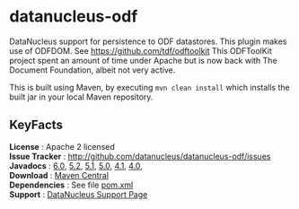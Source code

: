 datanucleus-odf
===============

DataNucleus support for persistence to ODF datastores. This plugin makes use of ODFDOM.
See https://github.com/tdf/odftoolkit
This ODFToolKit project spent an amount of time under Apache but is now back with The Document Foundation, albeit not very active.

This is built using Maven, by executing `mvn clean install` which installs the built jar in your local Maven repository.


KeyFacts
--------
__License__ : Apache 2 licensed  
__Issue Tracker__ : http://github.com/datanucleus/datanucleus-odf/issues  
__Javadocs__ : [6.0](http://www.datanucleus.org/javadocs/store.odf/6.0/), [5.2](http://www.datanucleus.org/javadocs/store.odf/5.2/), [5.1](http://www.datanucleus.org/javadocs/store.odf/5.1/), [5.0](http://www.datanucleus.org/javadocs/store.odf/5.0/), [4.1](http://www.datanucleus.org/javadocs/store.odf/4.1/), [4.0](http://www.datanucleus.org/javadocs/store.odf/4.0/),  
__Download__ : [Maven Central](https://repo1.maven.org/maven2/org/datanucleus/datanucleus-odf)  
__Dependencies__ : See file [pom.xml](pom.xml)  
__Support__ : [DataNucleus Support Page](http://www.datanucleus.org/support.html)  
